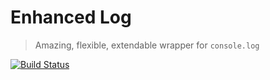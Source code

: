 # Enhanced Log

>Amazing, flexible, extendable wrapper for `console.log`

[![Build Status](https://travis-ci.org/broadsw0rd/enhanced-log.svg?branch=master)](https://travis-ci.org/broadsw0rd/enhanced-log)

